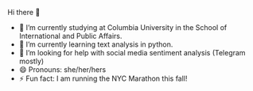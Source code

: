 Hi there 👋
- 🔭 I’m currently studying at Columbia University in the School of International and Public Affairs. 
- 🌱 I’m currently learning text analysis in python.
- 🤔 I’m looking for help with social media sentiment analysis (Telegram mostly)
- 😄 Pronouns: she/her/hers
- ⚡ Fun fact: I am running the NYC Marathon this fall!




